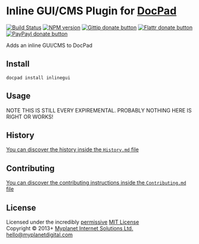 # Inline GUI/CMS Plugin for [DocPad](http://docpad.org)

[![Build Status](https://secure.travis-ci.org/docpad/docpad-plugin-inlinegui.png?branch=master)](http://travis-ci.org/docpad/docpad-plugin-inlinegui "Check this project's build status on TravisCI")
[![NPM version](https://badge.fury.io/js/docpad-plugin-inlinegui.png)](https://npmjs.org/package/docpad-plugin-inlinegui "View this project on NPM")
[![Gittip donate button](http://badgr.co/gittip/docpad.png)](https://www.gittip.com/docpad/ "Donate weekly to this project using Gittip")
[![Flattr donate button](https://raw.github.com/balupton/flattr-buttons/master/badge-89x18.gif)](http://flattr.com/thing/344188/balupton-on-Flattr "Donate monthly to this project using Flattr")
[![PayPayl donate button](https://www.paypalobjects.com/en_AU/i/btn/btn_donate_SM.gif)](https://www.paypal.com/au/cgi-bin/webscr?cmd=_flow&SESSION=IHj3DG3oy_N9A9ZDIUnPksOi59v0i-EWDTunfmDrmU38Tuohg_xQTx0xcjq&dispatch=5885d80a13c0db1f8e263663d3faee8d14f86393d55a810282b64afed84968ec "Donate once-off to this project using Paypal")

Adds an inline GUI/CMS to DocPad


## Install

```
docpad install inlinegui
```


## Usage

NOTE THIS IS STILL EVERY EXPIREMENTAL. PROBABLY NOTHING HERE IS RIGHT OR WORKS!



## History
[You can discover the history inside the `History.md` file](https://github.com/bevry/docpad-plugin-inlinegui/blob/master/History.md#files)


## Contributing
[You can discover the contributing instructions inside the `Contributing.md` file](https://github.com/bevry/docpad-plugin-inlinegui/blob/master/Contributing.md#files)


## License
Licensed under the incredibly [permissive](http://en.wikipedia.org/wiki/Permissive_free_software_licence) [MIT License](http://creativecommons.org/licenses/MIT/)
<br/>Copyright &copy; 2013+ [Myplanet Internet Solutions Ltd.](http://www.myplanetdigital.com/) <hello@myplanetdigital.com>

